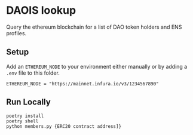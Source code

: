 # DAOIS lookup

Query the ethereum blockchain for a list of DAO token holders and ENS profiles.

## Setup

Add an ```ETHEREUM_NODE``` to your environment either manually or by adding a ```.env``` file to this folder.
```
ETHEREUM_NODE = "https://mainnet.infura.io/v3/1234567890"
```

## Run Locally
```
poetry install
poetry shell
python members.py {ERC20 contract address]}
```
